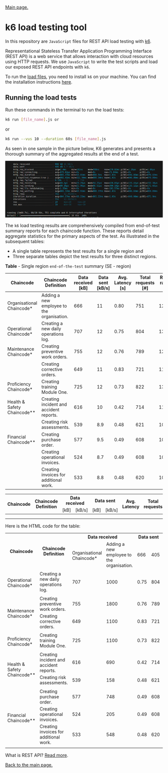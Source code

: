 [Main page.](../../../README.md)

# k6 load testing tool

In this repository are `JavaScript` files for REST API load testing with [k6](https://k6.io/). 

Representational Stateless Transfer Application Programming Interface (REST API) is a web service that allows interaction with cloud resources using HTTP requests. We use `JavaScript` to write the test scripts and load our exposed REST API endpoints with `k6`. 

To run the [load files](../k6-linux/), you need to install `k6` on your machine. You can find the installation instructions [here](https://k6.io/docs/getting-started/installation/).

## Running the load tests

Run these commands in the terminal to run the load tests:

```bash
k6 run [file_name].js or 
```
or
```bash
k6 run --vus 10 --duration 60s [file_name].js
```
As seen in one sample in the picture below, K6 generates and presents a thorough summary of the aggregated results at the end of a test.

![k6 results](../../../05-plots/images/01-ops.png)

The `k6` load testing results are comprehensively compiled from end-of-test summary reports for each chaincode function. These reports detail aggregate statistics for the primary aspects of the test. As illustrated in the subsequent tables: 
* A single table represents the test results for a single region and 
* Three separate tables depict the test results for three distinct regions.

**Table** - Single region `end-of-the-test` summary (SE - region)

| Chaincode | Chaincode Definition | Data received [kB] | Data sent [kB/s] | Avg. Latency [s] | Total requests [#] | Requests rate [TPS rate] | Failed [%] | Failed [#] | p(95) [ms] |
| --- | --- | --- | --- | --- | --- | --- | --- | --- | --- |
| Organisational Chaincode* | Adding a new employee to the organisation. | 666 | 11 | 0.80 | 751 | 12.3626/s | 0.13 | 1 | 870.02 |
| Operational Chaincode* | Creating a new daily operations log. | 707 | 12 | 0.75 | 804 | 13.2384/s | 4.60 | 37 | 847.23 |
| Maintenance Chaincode* | Creating preventive work orders. | 755 | 12 | 0.76 | 789 | 12.9931/s | 0.38 | 3 | 824.78 |
|  | Creating corrective orders. | 649 | 11 | 0.83 | 721 | 11.8730/s | 1.38 | 10 | 971.13 |
| Proficiency Chaincode* | Creating training Module One. | 725 | 12 | 0.73 | 822 | 13.5449/s | 0.12 | 1 | 817.56 |
| Health & Safety Chaincode** | Creating incident and accident reports. | 616 | 10 | 0.42 | 714 | 11.8308/s | 0.00 | 0 | 484.55 |
|  | Creating risk assessments. | 539 | 8.9 | 0.48 | 621 | 10.2629/s | 0.00 | 0 | 596.36 |
| Financial Chaincode** | Creating purchase order. | 577 | 9.5 | 0.49 | 608 | 10.0534/s | 1.15 | 7 | 589.29 |
|  | Creating operational invoices. | 524 | 8.7 | 0.49 | 608 | 10.0631/s | 1.15 | 7 | 576.20 |
|  | Creating invoices for additional work. | 533 | 8.8 | 0.48 | 620 | 10.2148/s | 1.93 | 12 | 593.84 |

<table>
  <tr>
    <th rowspan="2">Chaincode</th>
    <th rowspan="2">Chaincode Definition</th>
    <th colspan="2">Data received</th>
    <th colspan="2">Data sent</th>
    <th rowspan="2">Avg. Latency</th>
    <th rowspan="2">Total requests</th>
    <th rowspan="2">Requests rate</th>
    <th colspan="2">Failed</th>
    <th rowspan="2">p(95)</th>
  </tr>
  <tr>
    <td>[kB]</td>
    <td>[kB/s]</td>
    <td>[kB]</td>
    <td>[kB/s]</td>
    <td>[%]</td>
    <td>[#]</td>
  </tr>
  <!-- Add rows here -->
</table>



___

Here is the HTML code for the table:

<table>
  <tr>
    <th rowspan="2">Chaincode</th>
    <th rowspan="2">Chaincode Definition</th>
    <th colspan="2">Data received</th>
    <th colspan="2">Data sent</th>
    <th rowspan="2">Avg. Latency</th>
    <th rowspan="2">Total requests</th>
    <th rowspan="2">Requests rate</th>
    <th colspan="2">Failed</th>
    <th rowspan="2">p(95)</th>
  </tr>
  <tr>
    <td rowspan="2">Organisational Chaincode*</td>
    <td>Adding a new employee to the organisation.</td>
    <td>666</td>
    <td>405</td>
    <td>0.80</td>
    <td>751</td>
    <td>12.3626/s</td>
    <td>0.13</td>
    <td>1</td>
    <td>870.02</td>
  </tr>
  <tr>
    <td colspan="9"></td>
  </tr>
  <tr>
    <td rowspan="2">Operational Chaincode*</td>
    <td>Creating a new daily operations log.</td>
    <td>707</td>
    <td>1000</td>
    <td>0.75</td>
    <td>804</td>
    <td>13.2384/s</td>
    <td>4.60</td>
    <td>37</td>
    <td>847.23</td>
  </tr>
  <tr>
    <td colspan="9"></td>
  </tr>
  <tr>
    <td rowspan="3">Maintenance Chaincode*</td>
    <td>Creating preventive work orders.</td>
    <td>755</td>
    <td>1800</td>
    <td>0.76</td>
    <td>789</td>
    <td>12.9931/s</td>
    <td>0.38</td>
    <td>3</td>
    <td>824.78</td>
  </tr>
  <tr>
    <td>Creating corrective orders.</td>
    <td>649</td>
    <td>1100</td>
    <td>0.83</td>
    <td>721</td>
    <td>11.8730/s</td>
    <td>1.38</td>
    <td>10</td>
    <td>971.13</td>
  </tr>
  <tr>
    <td colspan="9"></td>
  </tr>
  <tr>
    <td rowspan="2">Proficiency Chaincode*</td>
    <td>Creating training Module One.</td>
    <td>725</td>
    <td>1100</td>
    <td>0.73</td>
    <td>822</td>
    <td>13.5449/s</td>
    <td>0.12</td>
    <td>1</td>
    <td>817.56</td>
  </tr>
  <tr>
    <td colspan="9"></td>
  </tr>
  <tr>
    <td rowspan="3">Health & Safety Chaincode**</td>
    <td>Creating incident and accident reports.</td>
    <td>616</td>
    <td>690</td>
    <td>0.42</td>
    <td>714</td>
    <td>11.8308/s</td>
    <td>0.00</td>
    <td>0</td>
    <td>484.55</td>
  </tr>
  <tr>
    <td>Creating risk assessments.</td>
    <td>539</td>
    <td>158</td>
    <td>0.48</td>
    <td>621</td>
    <td>10.2629/s</td>
    <td>0.00</td>
    <td>0</td>
    <td>596.36</td>
  </tr>
  <tr>
    <td colspan="9"></td>
  </tr>
  <tr>
    <td rowspan="4">Financial Chaincode**</td>
    <td>Creating purchase order.</td>
    <td>577</td>
    <td>748</td>
    <td>0.49</td>
    <td>608</td>
    <td>10.0534/s</td>
    <td>1.15</td>
    <td>7</td>
    <td>589.29</td>
  </tr>
  <tr>
    <td>Creating operational invoices.</td>
    <td>524</td>
    <td>205</td>
    <td>0.49</td>
    <td>608</td>
    <td>10.0631/s</td>
    <td>1.15</td>
    <td>7</td>
    <td>576.20</td>
  </tr>
  <tr>
    <td>Creating invoices for additional work.</td>
    <td>533</td>
    <td>548</td>
    <td>0.48</td>
    <td>620</td>
    <td>10.2148/s</td>
    <td>1.93</td>
    <td>12</td>
    <td>593.84</td>
  </tr>
  <tr>
    <td colspan="9"></td>
  </tr>
</table>



What is REST API? [Read more](https://www.redhat.com/en/topics/api/what-is-a-rest-api).

[Back to the main page.](../../../README.md)
